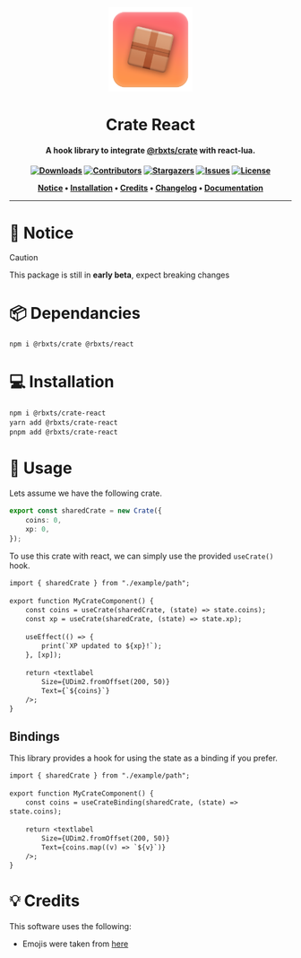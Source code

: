 <div align="center">
    <a href="https://github.com/Neohertz/crate-react"><img width="150" height="150" src="./docs/images/crate-react-logo.png" alt="Crate"></a>
	
</div>

<h1 align="center">
	Crate React
</h1>

<h4 align="center">
    <b>
        A hook library to integrate <a href="https://github.com/Neohertz/crate">@rbxts/crate</a> with react-lua.
    </b>
<h4>

<div align="center">

[![Downloads][downloads-shield]][downloads-url]
[![Contributors][contributors-shield]][contributors-url]
[![Stargazers][stars-shield]][stars-url] [![Issues][issues-shield]][issues-url]
[![License][license-shield]][license-url]

</div>

<p align="center">
    <a href="#📛-notice">Notice</a> •
    <a href="#💻-installation">Installation</a> •
    <a href="#💡-credits">Credits</a> •
    <a href="#⚒️-changelog">Changelog</a> •
    <a href="https://docs.neohertz.dev/docs/crate/about">Documentation</a>
</p>

---

# 📛 Notice

> [!CAUTION] 
> This package is still in **early beta**, expect breaking changes

# 📦 Dependancies

```bash
npm i @rbxts/crate @rbxts/react
```

# 💻 Installation

```bash
npm i @rbxts/crate-react
yarn add @rbxts/crate-react
pnpm add @rbxts/crate-react
```

# 💫 Usage

Lets assume we have the following crate.

```ts
export const sharedCrate = new Crate({
	coins: 0,
	xp: 0,
});
```

To use this crate with react, we can simply use the provided `useCrate()` hook.

```tsx
import { sharedCrate } from "./example/path";

export function MyCrateComponent() {
	const coins = useCrate(sharedCrate, (state) => state.coins);
	const xp = useCrate(sharedCrate, (state) => state.xp);

	useEffect(() => {
		print(`XP updated to ${xp}!`);
	}, [xp]);

	return <textlabel 
		Size={UDim2.fromOffset(200, 50)} 
		Text={`${coins}`} 
	/>;
}
```

## Bindings

This library provides a hook for using the state as a binding if you prefer.

```tsx
import { sharedCrate } from "./example/path";

export function MyCrateComponent() {
	const coins = useCrateBinding(sharedCrate, (state) => state.coins);

	return <textlabel 
		Size={UDim2.fromOffset(200, 50)} 
		Text={coins.map((v) => `${v}`)} 
	/>;
}
```

# 💡 Credits

This software uses the following:

-   Emojis were taken from [here](https://emojipedia.org/)

[downloads-shield]: https://img.shields.io/npm/d18m/%40rbxts%2Fcrate-react?style=for-the-badge
[downloads-url]: https://www.npmjs.com/package/@rbxts/crate-react
[contributors-shield]: https://img.shields.io/github/contributors/neohertz/crate-react?style=for-the-badge
[contributors-url]: https://github.com/Neohertz/crate-react/graphs/contributors
[stars-shield]: https://img.shields.io/github/stars/neohertz/crate-react?style=for-the-badge
[stars-url]: https://github.com/Neohertz/crate-react/stargazers
[issues-shield]: https://img.shields.io/github/issues/neohertz/crate-react?style=for-the-badge
[issues-url]: https://github.com/Neohertz/crate-react/issues
[license-shield]: https://img.shields.io/github/license/neohertz/crate-react?style=for-the-badge
[license-url]: https://github.com/Neohertz/crate-react/blob/master/LICENSE
